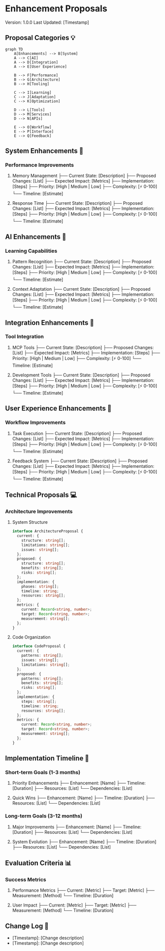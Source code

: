 # Enhancement Proposals
Version: 1.0.0
Last Updated: [Timestamp]

## Proposal Categories 💡
```mermaid
graph TD
    A[Enhancements] --> B[System]
    A --> C[AI]
    A --> D[Integration]
    A --> E[User Experience]

    B --> F[Performance]
    B --> G[Architecture]
    B --> H[Tooling]

    C --> I[Learning]
    C --> J[Adaptation]
    C --> K[Optimization]

    D --> L[Tools]
    D --> M[Services]
    D --> N[APIs]

    E --> O[Workflow]
    E --> P[Interface]
    E --> Q[Feedback]
```

## System Enhancements 🔧
### Performance Improvements
1. Memory Management
   ├── Current State: [Description]
   ├── Proposed Changes: [List]
   ├── Expected Impact: [Metrics]
   ├── Implementation: [Steps]
   ├── Priority: [High | Medium | Low]
   ├── Complexity: [⚡ 0-100]
   └── Timeline: [Estimate]

2. Response Time
   ├── Current State: [Description]
   ├── Proposed Changes: [List]
   ├── Expected Impact: [Metrics]
   ├── Implementation: [Steps]
   ├── Priority: [High | Medium | Low]
   ├── Complexity: [⚡ 0-100]
   └── Timeline: [Estimate]

## AI Enhancements 🤖
### Learning Capabilities
1. Pattern Recognition
   ├── Current State: [Description]
   ├── Proposed Changes: [List]
   ├── Expected Impact: [Metrics]
   ├── Implementation: [Steps]
   ├── Priority: [High | Medium | Low]
   ├── Complexity: [⚡ 0-100]
   └── Timeline: [Estimate]

2. Context Adaptation
   ├── Current State: [Description]
   ├── Proposed Changes: [List]
   ├── Expected Impact: [Metrics]
   ├── Implementation: [Steps]
   ├── Priority: [High | Medium | Low]
   ├── Complexity: [⚡ 0-100]
   └── Timeline: [Estimate]

## Integration Enhancements 🔄
### Tool Integration
1. MCP Tools
   ├── Current State: [Description]
   ├── Proposed Changes: [List]
   ├── Expected Impact: [Metrics]
   ├── Implementation: [Steps]
   ├── Priority: [High | Medium | Low]
   ├── Complexity: [⚡ 0-100]
   └── Timeline: [Estimate]

2. Development Tools
   ├── Current State: [Description]
   ├── Proposed Changes: [List]
   ├── Expected Impact: [Metrics]
   ├── Implementation: [Steps]
   ├── Priority: [High | Medium | Low]
   ├── Complexity: [⚡ 0-100]
   └── Timeline: [Estimate]

## User Experience Enhancements 👤
### Workflow Improvements
1. Task Execution
   ├── Current State: [Description]
   ├── Proposed Changes: [List]
   ├── Expected Impact: [Metrics]
   ├── Implementation: [Steps]
   ├── Priority: [High | Medium | Low]
   ├── Complexity: [⚡ 0-100]
   └── Timeline: [Estimate]

2. Feedback System
   ├── Current State: [Description]
   ├── Proposed Changes: [List]
   ├── Expected Impact: [Metrics]
   ├── Implementation: [Steps]
   ├── Priority: [High | Medium | Low]
   ├── Complexity: [⚡ 0-100]
   └── Timeline: [Estimate]

## Technical Proposals 💻
### Architecture Improvements
1. System Structure
   ```typescript
   interface ArchitectureProposal {
     current: {
       structure: string[];
       limitations: string[];
       issues: string[];
     };
     proposed: {
       structure: string[];
       benefits: string[];
       risks: string[];
     };
     implementation: {
       phases: string[];
       timeline: string;
       resources: string[];
     };
     metrics: {
       current: Record<string, number>;
       target: Record<string, number>;
       measurement: string[];
     };
   }
   ```

2. Code Organization
   ```typescript
   interface CodeProposal {
     current: {
       patterns: string[];
       issues: string[];
       limitations: string[];
     };
     proposed: {
       patterns: string[];
       benefits: string[];
       risks: string[];
     };
     implementation: {
       steps: string[];
       timeline: string;
       resources: string[];
     };
     metrics: {
       current: Record<string, number>;
       target: Record<string, number>;
       measurement: string[];
     };
   }
   ```

## Implementation Timeline 📅
### Short-term Goals (1-3 months)
1. Priority Enhancements
   ├── Enhancement: [Name]
   ├── Timeline: [Duration]
   ├── Resources: [List]
   └── Dependencies: [List]

2. Quick Wins
   ├── Enhancement: [Name]
   ├── Timeline: [Duration]
   ├── Resources: [List]
   └── Dependencies: [List]

### Long-term Goals (3-12 months)
1. Major Improvements
   ├── Enhancement: [Name]
   ├── Timeline: [Duration]
   ├── Resources: [List]
   └── Dependencies: [List]

2. System Evolution
   ├── Enhancement: [Name]
   ├── Timeline: [Duration]
   ├── Resources: [List]
   └── Dependencies: [List]

## Evaluation Criteria 📊
### Success Metrics
1. Performance Metrics
   ├── Current: [Metric]
   ├── Target: [Metric]
   ├── Measurement: [Method]
   └── Timeline: [Duration]

2. User Impact
   ├── Current: [Metric]
   ├── Target: [Metric]
   ├── Measurement: [Method]
   └── Timeline: [Duration]

## Change Log 📝
- [Timestamp]: [Change description]
- [Timestamp]: [Change description]
